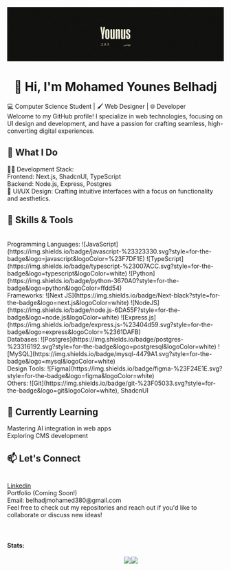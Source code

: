 <img src="./Linkedin cover.png" alt="cover image" />
<h1 style="text-align: center">👋 Hi, I'm Mohamed Younes Belhadj</h1>
💻 Computer Science Student | 🖌️ Web Designer | 🌐 Developer <br />
Welcome to my GitHub profile! I specialize in web technologies, focusing on UI design and development, and have a passion for crafting seamless, high-converting digital experiences.

<h2> 🚀 What I Do </h2>
🧑‍💻 Development Stack:
<br />
Frontend: Next.js, ShadcnUI, TypeScript
<br />
Backend: Node.js, Express, Postgres
<br />
🎨 UI/UX Design: Crafting intuitive interfaces with a focus on functionality and aesthetics.
<br />
<h2>🌟 Skills & Tools </h2>
<br />
Programming Languages: 
![JavaScript](https://img.shields.io/badge/javascript-%23323330.svg?style=for-the-badge&logo=javascript&logoColor=%23F7DF1E) 
![TypeScript](https://img.shields.io/badge/typescript-%23007ACC.svg?style=for-the-badge&logo=typescript&logoColor=white) 
![Python](https://img.shields.io/badge/python-3670A0?style=for-the-badge&logo=python&logoColor=ffdd54)
<br />
Frameworks: 
![Next JS](https://img.shields.io/badge/Next-black?style=for-the-badge&logo=next.js&logoColor=white) 
![NodeJS](https://img.shields.io/badge/node.js-6DA55F?style=for-the-badge&logo=node.js&logoColor=white) 
![Express.js](https://img.shields.io/badge/express.js-%23404d59.svg?style=for-the-badge&logo=express&logoColor=%2361DAFB)
<br />
Databases: 
![Postgres](https://img.shields.io/badge/postgres-%23316192.svg?style=for-the-badge&logo=postgresql&logoColor=white) 
![MySQL](https://img.shields.io/badge/mysql-4479A1.svg?style=for-the-badge&logo=mysql&logoColor=white)
<br />
Design Tools: 
![Figma](https://img.shields.io/badge/figma-%23F24E1E.svg?style=for-the-badge&logo=figma&logoColor=white)
<br />
Others: ![Git](https://img.shields.io/badge/git-%23F05033.svg?style=for-the-badge&logo=git&logoColor=white), ShadcnUI
<br />
<h2>🌱 Currently Learning</h2>
Mastering AI integration in web apps
<br />
Exploring CMS development
<br />
<h2>📫 Let's Connect</h2>
<br />
<a href="https://www.linkedin.com/in/mohamed-younus-belhadj/" target="_blank">Linkedin</a>
<br />
Portfolio (Coming Soon!)
<br />
Email: belhadjmohamed380@gmail.com
<br />
Feel free to check out my repositories and reach out if you'd like to collaborate or discuss new ideas!
<br />
<br />
<br />


#### Stats:
  <div style="width: 100vw;display:flex;justify-content:center;">  
    <img src="https://github-readme-stats.vercel.app/api/top-langs/?username=Mohamed-Belhadj&hide=php&title_color=ffffff&text_color=c9cacc&icon_color=4AB197&bg_color=1A2B34" />
    <img src="https://github-readme-stats.vercel.app/api?username=Mohamed-Belhadj&count_private=true&show_icons=true&theme=prussian" width="400">
  </div>
                        

<!---
Mohamed-Belhadj/Mohamed-Belhadj is a ✨ special ✨ repository because its `README.md` (this file) appears on your GitHub profile.
You can click the Preview link to take a look at your changes.
--->

